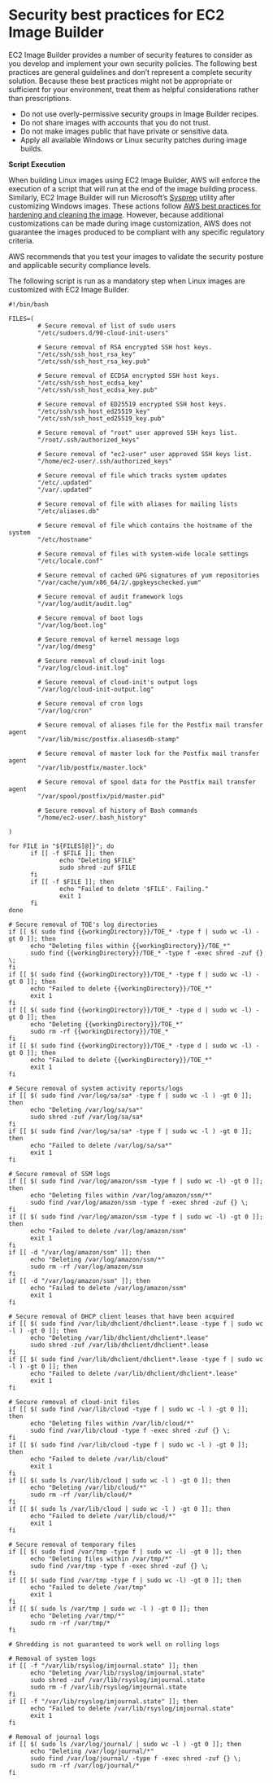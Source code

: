 # Security best practices for EC2 Image Builder<a name="security-best-practices"></a>

EC2 Image Builder provides a number of security features to consider as you develop and implement your own security policies\. The following best practices are general guidelines and don’t represent a complete security solution\. Because these best practices might not be appropriate or sufficient for your environment, treat them as helpful considerations rather than prescriptions\.
+ Do not use overly\-permissive security groups in Image Builder recipes\.
+ Do not share images with accounts that you do not trust\.
+ Do not make images public that have private or sensitive data\.
+ Apply all available Windows or Linux security patches during image builds\.

**Script Execution**

When building Linux images using EC2 Image Builder, AWS will enforce the execution of a script that will run at the end of the image building process\. Similarly, EC2 Image Builder will run Microsoft’s [Sysprep](https://docs.microsoft.com/en-us/windows-hardware/manufacture/desktop/sysprep--generalize--a-windows-installation) utility after customizing Windows images\. These actions follow [AWS best practices for hardening and cleaning the image](https://aws.amazon.com/articles/public-ami-publishing-hardening-and-clean-up-requirements/)\. However, because additional customizations can be made during image customization, AWS does not guarantee the images produced to be compliant with any specific regulatory criteria\.

AWS recommends that you test your images to validate the security posture and applicable security compliance levels\. 

The following script is run as a mandatory step when Linux images are customized with EC2 Image Builder\.

```
#!/bin/bash

FILES=(
        # Secure removal of list of sudo users
        "/etc/sudoers.d/90-cloud-init-users"
        
        # Secure removal of RSA encrypted SSH host keys.        
        "/etc/ssh/ssh_host_rsa_key"
        "/etc/ssh/ssh_host_rsa_key.pub"

        # Secure removal of ECDSA encrypted SSH host keys.
        "/etc/ssh/ssh_host_ecdsa_key"
        "/etc/ssh/ssh_host_ecdsa_key.pub"

        # Secure removal of ED25519 encrypted SSH host keys.
        "/etc/ssh/ssh_host_ed25519_key"
        "/etc/ssh/ssh_host_ed25519_key.pub"

        # Secure removal of "root" user approved SSH keys list.
        "/root/.ssh/authorized_keys"

        # Secure removal of "ec2-user" user approved SSH keys list.
        "/home/ec2-user/.ssh/authorized_keys"

        # Secure removal of file which tracks system updates
        "/etc/.updated"
        "/var/.updated"

        # Secure removal of file with aliases for mailing lists
        "/etc/aliases.db"

        # Secure removal of file which contains the hostname of the system
        "/etc/hostname"

        # Secure removal of files with system-wide locale settings
        "/etc/locale.conf"

        # Secure removal of cached GPG signatures of yum repositories
        "/var/cache/yum/x86_64/2/.gpgkeyschecked.yum"

        # Secure removal of audit framework logs
        "/var/log/audit/audit.log"

        # Secure removal of boot logs
        "/var/log/boot.log"

        # Secure removal of kernel message logs
        "/var/log/dmesg"

        # Secure removal of cloud-init logs
        "/var/log/cloud-init.log"

        # Secure removal of cloud-init's output logs
        "/var/log/cloud-init-output.log"

        # Secure removal of cron logs
        "/var/log/cron"

        # Secure removal of aliases file for the Postfix mail transfer agent
        "/var/lib/misc/postfix.aliasesdb-stamp"

        # Secure removal of master lock for the Postfix mail transfer agent
        "/var/lib/postfix/master.lock"

        # Secure removal of spool data for the Postfix mail transfer agent
        "/var/spool/postfix/pid/master.pid"

        # Secure removal of history of Bash commands
        "/home/ec2-user/.bash_history"

)

for FILE in "${FILES[@]}"; do
      if [[ -f $FILE ]]; then
              echo "Deleting $FILE"
              sudo shred -zuf $FILE
      fi
      if [[ -f $FILE ]]; then
              echo "Failed to delete '$FILE'. Failing."
              exit 1
      fi
done

# Secure removal of TOE's log directories
if [[ $( sudo find {{workingDirectory}}/TOE_* -type f | sudo wc -l) -gt 0 ]]; then
      echo "Deleting files within {{workingDirectory}}/TOE_*"
      sudo find {{workingDirectory}}/TOE_* -type f -exec shred -zuf {} \;
fi
if [[ $( sudo find {{workingDirectory}}/TOE_* -type f | sudo wc -l) -gt 0 ]]; then
      echo "Failed to delete {{workingDirectory}}/TOE_*"
      exit 1
fi
if [[ $( sudo find {{workingDirectory}}/TOE_* -type d | sudo wc -l) -gt 0 ]]; then
      echo "Deleting {{workingDirectory}}/TOE_*"
      sudo rm -rf {{workingDirectory}}/TOE_*
fi
if [[ $( sudo find {{workingDirectory}}/TOE_* -type d | sudo wc -l) -gt 0 ]]; then
      echo "Failed to delete {{workingDirectory}}/TOE_*"
      exit 1
fi

# Secure removal of system activity reports/logs
if [[ $( sudo find /var/log/sa/sa* -type f | sudo wc -l ) -gt 0 ]]; then
      echo "Deleting /var/log/sa/sa*"
      sudo shred -zuf /var/log/sa/sa*
fi
if [[ $( sudo find /var/log/sa/sa* -type f | sudo wc -l ) -gt 0 ]]; then
      echo "Failed to delete /var/log/sa/sa*"
      exit 1
fi

# Secure removal of SSM logs
if [[ $( sudo find /var/log/amazon/ssm -type f | sudo wc -l) -gt 0 ]]; then
      echo "Deleting files within /var/log/amazon/ssm/*"
      sudo find /var/log/amazon/ssm -type f -exec shred -zuf {} \;
fi
if [[ $( sudo find /var/log/amazon/ssm -type f | sudo wc -l) -gt 0 ]]; then
      echo "Failed to delete /var/log/amazon/ssm"
      exit 1
fi
if [[ -d "/var/log/amazon/ssm" ]]; then
      echo "Deleting /var/log/amazon/ssm/*"
      sudo rm -rf /var/log/amazon/ssm
fi
if [[ -d "/var/log/amazon/ssm" ]]; then
      echo "Failed to delete /var/log/amazon/ssm"
      exit 1
fi

# Secure removal of DHCP client leases that have been acquired
if [[ $( sudo find /var/lib/dhclient/dhclient*.lease -type f | sudo wc -l ) -gt 0 ]]; then
      echo "Deleting /var/lib/dhclient/dhclient*.lease"
      sudo shred -zuf /var/lib/dhclient/dhclient*.lease
fi
if [[ $( sudo find /var/lib/dhclient/dhclient*.lease -type f | sudo wc -l ) -gt 0 ]]; then
      echo "Failed to delete /var/lib/dhclient/dhclient*.lease"
      exit 1
fi

# Secure removal of cloud-init files
if [[ $( sudo find /var/lib/cloud -type f | sudo wc -l ) -gt 0 ]]; then
      echo "Deleting files within /var/lib/cloud/*"
      sudo find /var/lib/cloud -type f -exec shred -zuf {} \;
fi
if [[ $( sudo find /var/lib/cloud -type f | sudo wc -l ) -gt 0 ]]; then
      echo "Failed to delete /var/lib/cloud"
      exit 1
fi
if [[ $( sudo ls /var/lib/cloud | sudo wc -l ) -gt 0 ]]; then
      echo "Deleting /var/lib/cloud/*"
      sudo rm -rf /var/lib/cloud/*
fi
if [[ $( sudo ls /var/lib/cloud | sudo wc -l ) -gt 0 ]]; then
      echo "Failed to delete /var/lib/cloud/*"
      exit 1
fi

# Secure removal of temporary files
if [[ $( sudo find /var/tmp -type f | sudo wc -l) -gt 0 ]]; then
      echo "Deleting files within /var/tmp/*"
      sudo find /var/tmp -type f -exec shred -zuf {} \;
fi
if [[ $( sudo find /var/tmp -type f | sudo wc -l) -gt 0 ]]; then
      echo "Failed to delete /var/tmp"
      exit 1
fi
if [[ $( sudo ls /var/tmp | sudo wc -l ) -gt 0 ]]; then
      echo "Deleting /var/tmp/*"
      sudo rm -rf /var/tmp/*
fi

# Shredding is not guaranteed to work well on rolling logs

# Removal of system logs
if [[ -f "/var/lib/rsyslog/imjournal.state" ]]; then
      echo "Deleting /var/lib/rsyslog/imjournal.state"
      sudo shred -zuf /var/lib/rsyslog/imjournal.state
      sudo rm -f /var/lib/rsyslog/imjournal.state
fi
if [[ -f "/var/lib/rsyslog/imjournal.state" ]]; then
      echo "Failed to delete /var/lib/rsyslog/imjournal.state"
      exit 1
fi

# Removal of journal logs
if [[ $( sudo ls /var/log/journal/ | sudo wc -l ) -gt 0 ]]; then
      echo "Deleting /var/log/journal/*"
      sudo find /var/log/journal/ -type f -exec shred -zuf {} \;
      sudo rm -rf /var/log/journal/*
fi
```